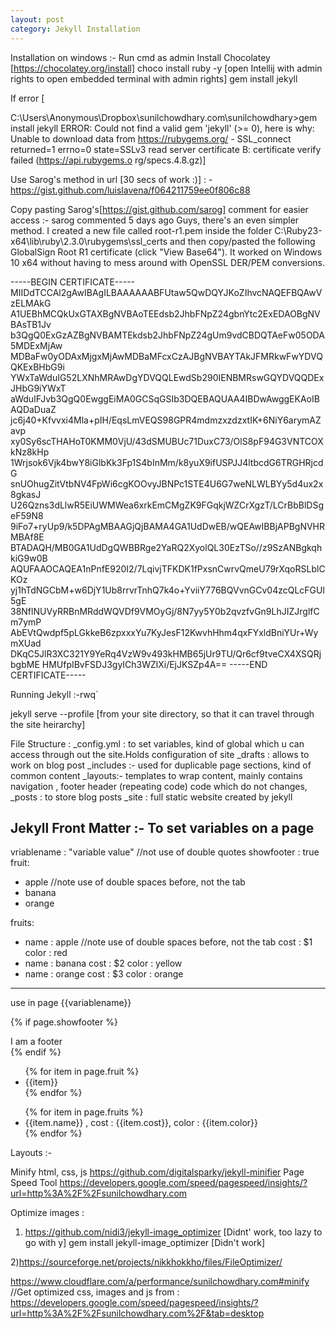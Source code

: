 ```yaml
---
layout: post
category: Jekyll Installation
---
```



Installation on windows :-
Run cmd as admin
Install Chocolatey [https://chocolatey.org/install]
choco install ruby -y
[open Intellij with admin rights to open embedded terminal with admin rights]
gem install jekyll

If error [

C:\Users\Anonymous\Dropbox\sunilchowdhary.com\sunilchowdhary>gem install jekyll
ERROR:  Could not find a valid gem 'jekyll' (>= 0), here is why:
          Unable to download data from https://rubygems.org/ - SSL_connect returned=1 errno=0 state=SSLv3 read server certificate B: certificate verify failed (https://api.rubygems.o
rg/specs.4.8.gz)]

Use Sarog's method in url [30 secs of work :)] :
-https://gist.github.com/luislavena/f064211759ee0f806c88

Copy pasting Sarog's[https://gist.github.com/sarog] comment for easier access :-
sarog commented 5 days ago
Guys, there's an even simpler method.
I created a new file called root-r1.pem inside the folder
C:\Ruby23-x64\lib\ruby\2.3.0\rubygems\ssl_certs and then copy/pasted the following GlobalSign Root R1 certificate (click "View Base64"). It worked on Windows 10 x64 without having to mess around with OpenSSL DER/PEM conversions.

-----BEGIN CERTIFICATE-----
MIIDdTCCAl2gAwIBAgILBAAAAAABFUtaw5QwDQYJKoZIhvcNAQEFBQAwVzELMAkG
A1UEBhMCQkUxGTAXBgNVBAoTEEdsb2JhbFNpZ24gbnYtc2ExEDAOBgNVBAsTB1Jv
b3QgQ0ExGzAZBgNVBAMTEkdsb2JhbFNpZ24gUm9vdCBDQTAeFw05ODA5MDExMjAw
MDBaFw0yODAxMjgxMjAwMDBaMFcxCzAJBgNVBAYTAkJFMRkwFwYDVQQKExBHbG9i
YWxTaWduIG52LXNhMRAwDgYDVQQLEwdSb290IENBMRswGQYDVQQDExJHbG9iYWxT
aWduIFJvb3QgQ0EwggEiMA0GCSqGSIb3DQEBAQUAA4IBDwAwggEKAoIBAQDaDuaZ
jc6j40+Kfvvxi4Mla+pIH/EqsLmVEQS98GPR4mdmzxzdzxtIK+6NiY6arymAZavp
xy0Sy6scTHAHoT0KMM0VjU/43dSMUBUc71DuxC73/OlS8pF94G3VNTCOXkNz8kHp
1Wrjsok6Vjk4bwY8iGlbKk3Fp1S4bInMm/k8yuX9ifUSPJJ4ltbcdG6TRGHRjcdG
snUOhugZitVtbNV4FpWi6cgKOOvyJBNPc1STE4U6G7weNLWLBYy5d4ux2x8gkasJ
U26Qzns3dLlwR5EiUWMWea6xrkEmCMgZK9FGqkjWZCrXgzT/LCrBbBlDSgeF59N8
9iFo7+ryUp9/k5DPAgMBAAGjQjBAMA4GA1UdDwEB/wQEAwIBBjAPBgNVHRMBAf8E
BTADAQH/MB0GA1UdDgQWBBRge2YaRQ2XyolQL30EzTSo//z9SzANBgkqhkiG9w0B
AQUFAAOCAQEA1nPnfE920I2/7LqivjTFKDK1fPxsnCwrvQmeU79rXqoRSLblCKOz
yj1hTdNGCbM+w6DjY1Ub8rrvrTnhQ7k4o+YviiY776BQVvnGCv04zcQLcFGUl5gE
38NflNUVyRRBnMRddWQVDf9VMOyGj/8N7yy5Y0b2qvzfvGn9LhJIZJrglfCm7ymP
AbEVtQwdpf5pLGkkeB6zpxxxYu7KyJesF12KwvhHhm4qxFYxldBniYUr+WymXUad
DKqC5JlR3XC321Y9YeRq4VzW9v493kHMB65jUr9TU/Qr6cf9tveCX4XSQRjbgbME
HMUfpIBvFSDJ3gyICh3WZlXi/EjJKSZp4A==
-----END CERTIFICATE-----


Running Jekyll :-rwq`

jekyll serve --profile [from your site directory, so that it can travel through the site heirarchy]

File Structure :
_config.yml : to set variables, kind of global which u can access through out the site.Holds configuration of site
_drafts : allows to work on blog post
_includes :- used for duplicable page sections, kind of common content
_layouts:- templates to wrap content, mainly contains navigation , footer header (repeating code) code which do not changes,
_posts : to store blog posts
_site :  full static website created by jekyll


Jekyll Front Matter :-
To set variables on a page
---
<all font matter goes here>

vriablename : "variable value"  //not use of double quotes
showfooter : true
fruit:
  - apple //note use of double spaces before, not the tab
  - banana
  - orange


fruits:
  - name : apple //note use of double spaces before, not the tab
    cost : $1
    color : red
  - name : banana
    cost : $2
    color : yellow
  - name : orange
    cost : $3
    color : orange


---

use in page
{{variablename}}

{% if page.showfooter %}
<footer>I am a footer  </footer>
{% endif %}

<ul>
{% for item in page.fruit %}
<li>{{item}}</li>
{% endfor %}
</ul>


<ul>
{% for item in page.fruits %}
<li>{{item.name}} , cost : {{item.cost}}, color : {{item.color}}</li>
{% endfor %}
</ul>

Layouts :-

Minify html, css, js
https://github.com/digitalsparky/jekyll-minifier
Page Speed Tool
https://developers.google.com/speed/pagespeed/insights/?url=http%3A%2F%2Fsunilchowdhary.com

Optimize images :
1) https://github.com/nidi3/jekyll-image_optimizer [Didnt' work, too lazy to go with y]
gem install jekyll-image_optimizer [Didn't work]

2)https://sourceforge.net/projects/nikkhokkho/files/FileOptimizer/

https://www.cloudflare.com/a/performance/sunilchowdhary.com#minify
//Get optimized css, images and js from :
https://developers.google.com/speed/pagespeed/insights/?url=http%3A%2F%2Fsunilchowdhary.com%2F&tab=desktop






